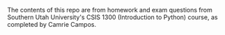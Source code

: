 The contents of this repo are from homework and exam questions from Southern Utah University's CSIS 1300 (Introduction to Python) course, as completed by Camrie Campos.
